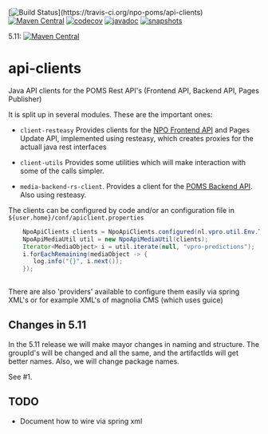 [![Build Status](https://travis-ci.org/npo-poms/api-clients.svg?)](https://travis-ci.org/npo-poms/api-clients)
[![Maven Central](https://img.shields.io/maven-central/v/nl.vpro.api-client/api-client-parent.svg?label=Maven%20Central)](https://search.maven.org/search?q=g:%22nl.vpro.api-client%22)
[![codecov](https://codecov.io/gh/npo-poms/api-clients/branch/master/graph/badge.svg)](https://codecov.io/gh/npo-poms/api-clients)
[![javadoc](http://www.javadoc.io/badge/nl.vpro.api-client/client-resteasy.svg?color=blue)](http://www.javadoc.io/doc/nl.vpro.api-client/client-resteasy)
[![snapshots](https://img.shields.io/nexus/s/https/oss.sonatype.org/nl.vpro.poms.api-clients/api-client-parent.svg)](https://oss.sonatype.org/content/repositories/staging/nl/vpro/poms/api-clients/)


5.11:
[![Maven Central](https://img.shields.io/maven-central/v/nl.vpro.poms.api-clients/api-client-parent.svg?label=Maven%20Central)](https://search.maven.org/search?q=g:%22nl.vpro.poms.api-clients%22)
<!---
[![javadoc](http://www.javadoc.io/badge/nl.vpro.poms.api-clients/frontend-api-client.svg?color=blue)](http://www.javadoc.io/doc/nl.vpro.api-client/client-resteasy)
-->


# api-clients
Java API clients for the POMS Rest API's (Frontend API, Backend API, Pages Publisher)

It is split up in several modules. These are the important ones:

* `client-resteasy` Provides clients for the [NPO Frontend API](https://rs.poms.omroep.nl) and Pages Update API, implemented using resteasy, which creates proxies for the actuall java rest interfaces

* `client-utils` Provides some utilities which will make interaction with some of the calls simpler.

* `media-backend-rs-client`. Provides a client for the [POMS Backend API](https://api.poms.omroep.nl). Also using resteasy.

The clients can be configured by code and/or an configuration file in `${user.home}/conf/apiclient.properties`

```java
    NpoApiClients clients = NpoApiClients.configured(nl.vpro.util.Env.TEST).build();
    NpoApiMediaUtil util = new NpoApiMediaUtil(clients);
    Iterator<MediaObject> i = util.iterate(null, "vpro-predictions");
    i.forEachRemaining(mediaObject -> {
       log.info("{}", i.next());
    });
   
```
There are also 'providers' available to configure them easily via spring XML's or for example XML's of magnolia CMS (which uses guice)



## Changes in 5.11

In the 5.11 release we will make mayor changes in naming and structure. The groupId's will be changed and all the same, and the artifactIds will get better names. Also, we will change package names.

See #1.

## TODO
- Document how to wire via spring xml
